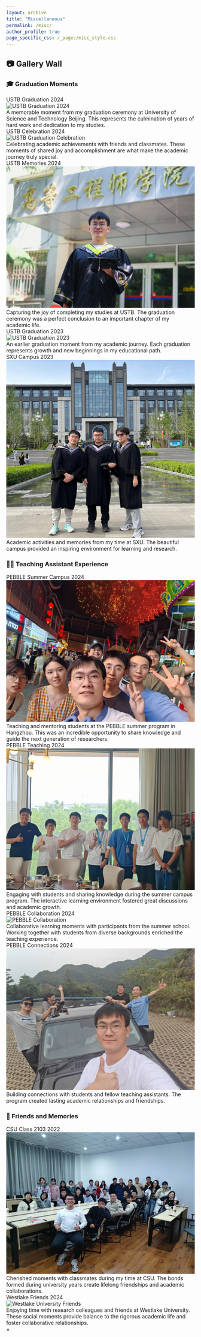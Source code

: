 ```yaml
---
layout: archive
title: "Miscellaneous"
permalink: /misc/
author_profile: true
page_specific_css: /_pages/misc_style.css
---
```


## 📷 Gallery Wall

### 🎓 Graduation Moments

<div class='mics-box'><div class='mics-box-image'><div><div class="badge">USTB Graduation 2024</div><img src='../images/ustb_graduation_1.png' alt="USTB Graduation 2024" onclick="openModal(this)"></div></div>
<div class='mics-box-text' markdown="1">
A memorable moment from my graduation ceremony at University of Science and Technology Beijing. This represents the culmination of years of hard work and dedication to my studies.
</div>
</div>

<div class='mics-box'><div class='mics-box-image'><div><div class="badge">USTB Celebration 2024</div><img src='../images/ustb_graduation_2.jpg' alt="USTB Graduation Celebration" onclick="openModal(this)"></div></div>
<div class='mics-box-text' markdown="1">
Celebrating academic achievements with friends and classmates. These moments of shared joy and accomplishment are what make the academic journey truly special.
</div>
</div>

<div class='mics-box'><div class='mics-box-image'><div><div class="badge">USTB Memories 2024</div><img src='../images/ustb_graduation_4.jpg' alt="USTB Graduation Memories" onclick="openModal(this)"></div></div>
<div class='mics-box-text' markdown="1">
Capturing the joy of completing my studies at USTB. The graduation ceremony was a perfect conclusion to an important chapter of my academic life.
</div>
</div>

<div class='mics-box'><div class='mics-box-image'><div><div class="badge">USTB Graduation 2023</div><img src='../images/ustb_graduation_3.jpg' alt="USTB Graduation 2023" onclick="openModal(this)"></div></div>
<div class='mics-box-text' markdown="1">
An earlier graduation moment from my academic journey. Each graduation represents growth and new beginnings in my educational path.
</div>
</div>

<div class='mics-box'><div class='mics-box-image'><div><div class="badge">SXU Campus 2023</div><img src='../images/SXU_2023.jpg' alt="Shanxi University" onclick="openModal(this)"></div></div>
<div class='mics-box-text' markdown="1">
Academic activities and memories from my time at SXU. The beautiful campus provided an inspiring environment for learning and research.
</div>
</div>

### 👨‍🏫 Teaching Assistant Experience

<div class='mics-box'><div class='mics-box-image'><div><div class="badge">PEBBLE Summer Campus 2024</div><img src='../images/PEBBLE_2024_1.jpg' alt="PEBBLE TA Experience" onclick="openModal(this)"></div></div>
<div class='mics-box-text' markdown="1">
Teaching and mentoring students at the PEBBLE summer program in Hangzhou. This was an incredible opportunity to share knowledge and guide the next generation of researchers.
</div>
</div>

<div class='mics-box'><div class='mics-box-image'><div><div class="badge">PEBBLE Teaching 2024</div><img src='../images/PEBBLE_2024_2.jpg' alt="PEBBLE Teaching" onclick="openModal(this)"></div></div>
<div class='mics-box-text' markdown="1">
Engaging with students and sharing knowledge during the summer campus program. The interactive learning environment fostered great discussions and academic growth.
</div>
</div>

<div class='mics-box'><div class='mics-box-image'><div><div class="badge">PEBBLE Collaboration 2024</div><img src='../images/PEBBLE_2024_3.jpg' alt="PEBBLE Collaboration" onclick="openModal(this)"></div></div>
<div class='mics-box-text' markdown="1">
Collaborative learning moments with participants from the summer school. Working together with students from diverse backgrounds enriched the teaching experience.
</div>
</div>

<div class='mics-box'><div class='mics-box-image'><div><div class="badge">PEBBLE Connections 2024</div><img src='../images/PEBBLE_2024_4.jpg' alt="PEBBLE Connections" onclick="openModal(this)"></div></div>
<div class='mics-box-text' markdown="1">
Building connections with students and fellow teaching assistants. The program created lasting academic relationships and friendships.
</div>
</div>

### 👥 Friends and Memories

<div class='mics-box'><div class='mics-box-image'><div><div class="badge">CSU Class 2103 2022</div><img src='../images/csu_2103.jpg' alt="Central South University Friends" onclick="openModal(this)"></div></div>
<div class='mics-box-text' markdown="1">
Cherished moments with classmates during my time at CSU. The bonds formed during university years create lifelong friendships and academic collaborations.
</div>
</div>

<div class='mics-box'><div class='mics-box-image'><div><div class="badge">Westlake Friends 2024</div><img src='../images/westlake_bar.jpg' alt="Westlake University Friends" onclick="openModal(this)"></div></div>
<div class='mics-box-text' markdown="1">
Enjoying time with research colleagues and friends at Westlake University. These social moments provide balance to the rigorous academic life and foster collaborative relationships.
</div>
</div>

<div id="photo-modal" class="modal">
  <span class="modal-close">&times;</span>
  <img class="modal-content" id="modal-img">
</div>

<script src="/_pages/misc.js"></script>
<script>
function openModal(img) {
    const modal = document.getElementById('photo-modal');
    const modalImg = document.getElementById('modal-img');
    if (modal && modalImg) {
        modal.style.display = "block";
        modalImg.src = img.src;
    }
}

// Ensure modal close functionality
document.addEventListener('DOMContentLoaded', function() {
    const modal = document.getElementById('photo-modal');
    const closeBtn = document.querySelector('.modal-close');

    if (closeBtn) {
        closeBtn.onclick = function() {
            modal.style.display = "none";
        };
    }

    if (modal) {
        window.onclick = function(event) {
            if (event.target == modal) {
                modal.style.display = "none";
            }
        };
    }
});
</script>